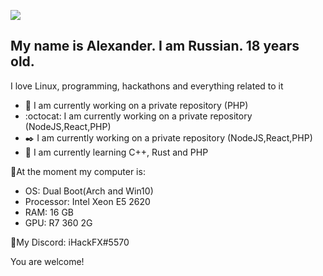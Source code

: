 ![](https://github.com/iHackFX/iHackFX/raw/master/banner.gif)

## My name is Alexander. I am Russian. 18 years old.
I love Linux, programming, hackathons and everything related to it

- 🔭 I am currently working on a private repository (PHP)
- :octocat: I am currently working on a private repository (NodeJS,React,PHP)
- ✒️ I am currently working on a private repository (NodeJS,React,PHP)
- 🌱 I am currently learning C++, Rust and PHP

🌌At the moment my computer is:
- OS: Dual Boot(Arch and Win10)
- Processor: Intel Xeon E5 2620
- RAM: 16 GB
- GPU: R7 360 2G

📱My Discord: iHackFX#5570

You are welcome!

<!--
**iHackFX/iHackFX** is a ✨ _special_ ✨ repository because its `README.md` (this file) appears on your GitHub profile.

Here are some ideas to get you started:

- 🔭 I’m currently working on ...
- 🌱 I’m currently learning ...
- 👯 I’m looking to collaborate on ...
- 🤔 I’m looking for help with ...
- 💬 Ask me about ...
- 📫 How to reach me: ...
- 😄 Pronouns: ...
- ⚡ Fun fact: ...
-->

